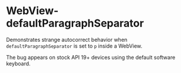 # WebView-defaultParagraphSeparator
Demonstrates strange autocorrect behavior when `defaultParagraphSeparator` is set to `p` inside a WebView.

The bug appears on stock API 19+ devices using the default software keyboard.